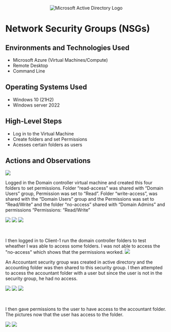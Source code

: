 <p align="center">
<img src="https://i.imgur.com/pU5A58S.png" alt="Microsoft Active Directory Logo"/>
</p>

<h1>Network Security Groups (NSGs)</h1>

<h2>Environments and Technologies Used</h2>

- Microsoft Azure (Virtual Machines/Compute)
- Remote Desktop
- Command Line

<h2>Operating Systems Used </h2>

- Windows 10 (21H2)
- Windows server 2022

<h2>High-Level Steps</h2>

- Log in to the Virtual Machine
- Create folders and set Permissions
- Acesses certain folders as users


<h2>Actions and Observations</h2>

<p>
<img src=https://i.imgur.com/8Idsgpx.png/>
</p>
Logged in the Domain controller virtual machine and created this four folders to set permissions. Folder “read-access” was shared with “Domain Users” group, Permission was set to “Read”. Folder “write-access”, was shared with the “Domain Users” group and the Permissions was set to “Read/Write” and the folder “no-access” shared with “Domain Admins” and permissions “Permissions: “Read/Write”

<img src=https://i.imgur.com/45fio4x.png/> <img src=https://i.imgur.com/45fio4x.png/> <img src=https://i.imgur.com/45fio4x.png/>


</p>
<br />

<p>
I then logged in to Client-1 run the domain controller folders to test wheather I was able to access some folders. I was not able to access the "no-access" which shows that the permissions worked.
<img src=https://i.imgur.com/C7q7AFb.png/>
</p>
<p>
An Accountant security group was created in active directory and the accounting folder was then shared to this security group. I then attempted to access the accountant folder with a user but since the user is not in the security group, he had no access.
  
  <img src=https://i.imgur.com/6FeAMr7.png/> <img src=https://i.imgur.com/d3z6YGy.png/> <img src=https://i.imgur.com/8nPNwNQ.png/>
</p>
<br />

<p>
I then gave permissions to the user to have access to the accountant folder. The pictures now that the user has access to the folder.
  
  <img src=https://i.imgur.com/4LoGpYD.png/> <img src=https://i.imgur.com/gWZA9HH.png/>
</p>
<br />
